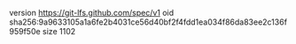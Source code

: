 version https://git-lfs.github.com/spec/v1
oid sha256:9a9633105a1a6fe2b4031ce56d40bf2f4fdd1ea034f86da83ee2c136f959f50e
size 1102
